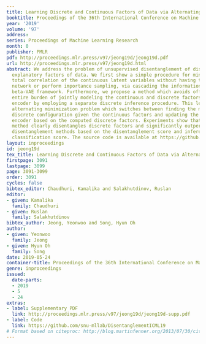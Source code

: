```yaml
---
title: Learning Discrete and Continuous Factors of Data via Alternating Disentanglement
booktitle: Proceedings of the 36th International Conference on Machine Learning
year: '2019'
volume: '97'
address: 
series: Proceedings of Machine Learning Research
month: 0
publisher: PMLR
pdf: http://proceedings.mlr.press/v97/jeong19d/jeong19d.pdf
url: http://proceedings.mlr.press/v97/jeong19d.html
abstract: We address the problem of unsupervised disentanglement of discrete and continuous
  explanatory factors of data. We first show a simple procedure for minimizing the
  total correlation of the continuous latent variables without having to use a discriminator
  network or perform importance sampling, via cascading the information flow in the
  beta-VAE framework. Furthermore, we propose a method which avoids offloading the
  entire burden of jointly modeling the continuous and discrete factors to the variational
  encoder by employing a separate discrete inference procedure. This leads to an interesting
  alternating minimization problem which switches between finding the most likely
  discrete configuration given the continuous factors and updating the variational
  encoder based on the computed discrete factors. Experiments show that the proposed
  method clearly disentangles discrete factors and significantly outperforms current
  disentanglement methods based on the disentanglement score and inference network
  classification score. The source code is available at https://github.com/snumllab/DisentanglementICML19.
layout: inproceedings
id: jeong19d
tex_title: Learning Discrete and Continuous Factors of Data via Alternating Disentanglement
firstpage: 3091
lastpage: 3099
page: 3091-3099
order: 3091
cycles: false
bibtex_editor: Chaudhuri, Kamalika and Salakhutdinov, Ruslan
editor:
- given: Kamalika
  family: Chaudhuri
- given: Ruslan
  family: Salakhutdinov
bibtex_author: Jeong, Yeonwoo and Song, Hyun Oh
author:
- given: Yeonwoo
  family: Jeong
- given: Hyun Oh
  family: Song
date: 2019-05-24
container-title: Proceedings of the 36th International Conference on Machine Learning
genre: inproceedings
issued:
  date-parts:
  - 2019
  - 5
  - 24
extras:
- label: Supplementary PDF
  link: http://proceedings.mlr.press/v97/jeong19d/jeong19d-supp.pdf
- label: Code
  link: https://github.com/snu-mllab/DisentanglementICML19
# Format based on citeproc: http://blog.martinfenner.org/2013/07/30/citeproc-yaml-for-bibliographies/
---
```

